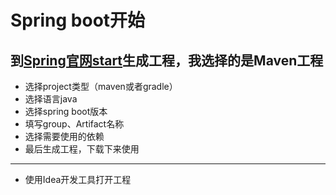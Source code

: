 # Spring boot开始

## 到[Spring官网start](https://start.spring.io/ "start springboot")生成工程，我选择的是Maven工程

+ 选择project类型（maven或者gradle）
+ 选择语言java
+ 选择spring boot版本
+ 填写group、Artifact名称
+ 选择需要使用的依赖
+ 最后生成工程，下载下来使用

---
+ 使用Idea开发工具打开工程
